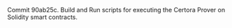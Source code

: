 Commit 90ab25c.                    Build and Run scripts for executing the Certora Prover on Solidity smart contracts.